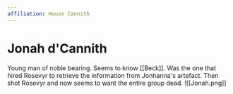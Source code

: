 ```yaml
---
affiliation: House Cannith
---
```

# Jonah d'Cannith

Young man of noble bearing. Seems to know [[Beck]]. Was the one that hired Rosevyr to retrieve the information from Jonhanna's artefact. Then shot Rosevyr and now seems to want the entire group dead.
![[Jonah.png]]